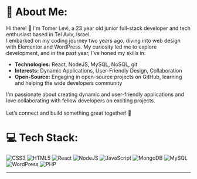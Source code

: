 # 💫 About Me:
<p align="left">
Hi there! 👋 I'm Tomer Levi, a 23 year old junior full-stack developer and tech enthusiast based in Tel Aviv, Israel.
  <br>
I embarked on my coding journey two years ago, diving into web design with Elementor and WordPress. My curiosity led me to explore development, and in the past year, I’ve honed my skills in:

<ul>
  <li><b>Technologies:</b> React, NodeJS, MySQL, NoSQL, git</li>
  <li><b>Interests:</b> Dynamic Applications, User-Friendly Design, Collaboration</li>
  <li><b>Open-Source:</b> Engaging in open-source projects on GitHub, learning and helping the wide developers community</li>
</ul>

I’m passionate about creating dynamic and user-friendly applications and love collaborating with fellow developers on exciting projects.
<br>
<br>
Let’s connect and build something great together! 🚀
</p>


# 💻 Tech Stack:
![CSS3](https://img.shields.io/badge/css3-%231572B6.svg?style=for-the-badge&logo=css3&logoColor=white) ![HTML5](https://img.shields.io/badge/html5-%23E34F26.svg?style=for-the-badge&logo=html5&logoColor=white) ![React](https://img.shields.io/badge/react-%2320232a.svg?style=for-the-badge&logo=react&logoColor=%2361DAFB) ![NodeJS](https://img.shields.io/badge/node.js-6DA55F?style=for-the-badge&logo=node.js&logoColor=white) ![JavaScript](https://img.shields.io/badge/javascript-%23323330.svg?style=for-the-badge&logo=javascript&logoColor=%23F7DF1E) ![MongoDB](https://img.shields.io/badge/MongoDB-%234ea94b.svg?style=for-the-badge&logo=mongodb&logoColor=white) ![MySQL](https://img.shields.io/badge/mysql-4479A1.svg?style=for-the-badge&logo=mysql&logoColor=white) ![WordPress](https://img.shields.io/badge/WordPress-%23117AC9.svg?style=for-the-badge&logo=WordPress&logoColor=white) ![PHP](https://img.shields.io/badge/php-%23777BB4.svg?style=for-the-badge&logo=php&logoColor=white)

---
